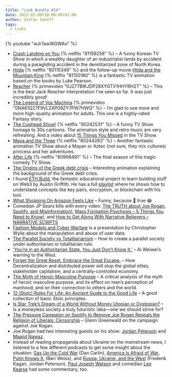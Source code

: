 ```yaml
---
title: "Link Bundle #14"
date: 2022-03-08T18:00:00+01:00
author: Stefan Imhoff
tags:
  - links
---
```


{% youtube "wJr7awWGWAo" %}

- [Crash Landing on You](https://www.themoviedb.org/tv/94796) {% netflix "81159258" %} – A funny Korean TV Show in which a wealthy daughter of an industrialist lands by accident during a paragliding accident in the demilitarized zone of North Korea.
- [Hilda](https://www.themoviedb.org/tv/82456-hilda) {% netflix "80115346" %} and the follow-up movie [Hilda and the Mountain King](https://www.themoviedb.org/movie/789708-hilda) {% netflix "81150180" %} is a fantastic TV animation based on the books by Luke Pearson.
- [Reacher](https://www.themoviedb.org/tv/108978-jack-reacher) {% primevideo "0J277BIKJDP28XYGTV1HHYRH2T" %} – This is the best Jack Reacher interpretation I’ve seen so far. It was just incredibly good!
- [The Legend of Vox Machina](https://www.themoviedb.org/tv/135934-the-legend-of-vox-machina) {% primevideo "0NA61Q27F9VL2XP09ZY7PW7HWQ" %} – I’m glad to see more and more high-quality animation for adults. This one is a highly-rated Fantasy story.
- [The Cuphead Show!](https://www.themoviedb.org/tv/103786-the-cuphead-show) {% netflix "80242531" %} – A funny TV Show homage to 30s cartoons. The animation style and retro music are very refreshing. And a video about [15 Things You Missed](https://youtu.be/gcu29xOaKM0) in the TV Show.
- [Maya and the Three](https://www.themoviedb.org/tv/132141-maya-and-the-three) {% netflix "80244283" %} – Another fantastic animation TV Show about a Mayan or Aztec (not sure, they mix cultures) princess and her adventures.
- [After Life](https://www.themoviedb.org/tv/79410-after-life) {% netflix "80998491" %} – The final season of this tragic comedy TV Show.
- [The Origins of the Greek debt crisis](https://youtu.be/404IeUzGNZ4) – Interesting animation explaining the background of the Greek debt crisis.
- I found [ETH.Build](https://eth.build/), the fantastic educational project to learn building stuff on Web3 by Austin Griffith. He has a full [playlist](https://www.youtube.com/playlist?list=PLJz1HruEnenCXH7KW7wBCEBnBLOVkiqIi) where he shows how to understand concepts like key pairs, encryption, or blockchain with his tool.
- [What Shopping On Amazon Feels Like](https://youtu.be/nQpxAvjD_30) – Funny, because 💯 true 😂
- Comedian JP Sears kills with every video: [The TRUTH about Joe Rogan, Spotify, and Misinformation!](https://youtu.be/720IZhRU-Jw), [Mass Formation Psychosis – 5 Things You Need to Know!](https://youtu.be/GQChw_Rk1Kk), and [How to Get Along With Narrative Believers – NARRATIVE SCRIPTS](https://youtu.be/W4n4n1i7dUY)
- [Fashion Models and Cyber Warfare](https://youtu.be/IE5ZvAj5tVI) is a presentation by Christopher Wylie about the manipulation and abuse of user data.
- [The Parallel Society vs Totalitarianism](https://youtu.be/wJr7awWGWAo) – How to create a parallel society under authoritarian or totalitarian rule.
- [‘You’re in an Authoritarian State. You Just Don’t Know It.’](https://youtu.be/IvgLUB5aF_4) – Ai Weiwei’s warning to the West.
- [Forget the Great Reset. Embrace the Great Escape.](https://youtu.be/Cd0OeC6Syd4) – How Decentralization and distributed power will stop the global elites, stakeholder capitalism, and a centrally-controlled economy.
- [The Myth of Heroic Masculine Purpose](https://youtu.be/RKdT_d-_vYs) – A critical analysis of the myth of heroic masculine purpose, and its effect on men’s perception of manhood, and on their connection to others and the world.
- [12 (Stoic) Rules For Life: An Ancient Guide to the Good Life](https://dailystoic.com/12-rules-for-life/) – A good collection of basic Stoic principles.
- [Is Star Trek’s Dream of a World Without Money Utopian or Dystopian?](https://fee.org/articles/is-star-trek-s-dream-of-a-world-without-money-utopian-or-dystopian/) – Is a moneyless society a truly futuristic idea—one we should strive for?
- [The Pressure Campaign on Spotify to Remove Joe Rogan Reveals the Religion of Liberals: Censorship](https://greenwald.substack.com/p/the-pressure-campaign-on-spotify) – Glenn Greenwald on the campaign against Joe Rogan.
- Joe Rogan had two interesting guests on his show: [Jordan Peterson](https://open.spotify.com/episode/7IVFm4085auRaIHS7N1NQl) and [Maajid Nawaz](https://open.spotify.com/episode/1ugbn7cuab3mNgKbo81ajM).
- Instead of reading propaganda about Ukraine on the mainstream news, I listened to a few different podcasts to get some insight about the situation: [Gas Up the Cold War](https://podcasts.apple.com/de/podcast/common-sense-with-dan-carlin/id155974141?i=1000552643704) (Dan Carlin), [America Is Afraid of War. Putin Knows It.](https://podcasts.apple.com/de/podcast/honestly-with-bari-weiss/id1570872415?i=1000552209283) (Bari Weiss), and [Russia, Ukraine, and the West](https://podcasts.apple.com/de/podcast/the-jordan-b-peterson-podcast/id1184022695?i=1000552617590) (Frederik Kagan, Jordan Peterson). [Paul Joseph Watson](https://youtu.be/mVKTKREzYIo) and comedian [Leo Kearse](https://youtu.be/S2sDN2aGg3k) had some commentary, too.
